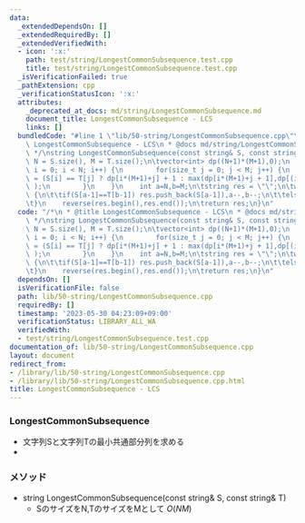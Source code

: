 ```yaml
---
data:
  _extendedDependsOn: []
  _extendedRequiredBy: []
  _extendedVerifiedWith:
  - icon: ':x:'
    path: test/string/LongestCommonSubsequence.test.cpp
    title: test/string/LongestCommonSubsequence.test.cpp
  _isVerificationFailed: true
  _pathExtension: cpp
  _verificationStatusIcon: ':x:'
  attributes:
    _deprecated_at_docs: md/string/LongestCommonSubsequence.md
    document_title: LongestCommonSubsequence - LCS
    links: []
  bundledCode: "#line 1 \"lib/50-string/LongestCommonSubsequence.cpp\"\n/*\n * @title\
    \ LongestCommonSubsequence - LCS\n * @docs md/string/LongestCommonSubsequence.md\n\
    \ */\nstring LongestCommonSubsequence(const string& S, const string& T){\n\tint\
    \ N = S.size(), M = T.size();\n\tvector<int> dp((N+1)*(M+1),0);\n    for(size_t\
    \ i = 0; i < N; i++) {\n        for(size_t j = 0; j < M; j++) {\n            dp[(i+1)*(M+1)+j+1]\
    \ = (S[i] == T[j] ? dp[i*(M+1)+j] + 1 : max(dp[i*(M+1)+j + 1],dp[(i+1)*(M+1)+j])\
    \ );\n        }\n    }\n    int a=N,b=M;\n\tstring res = \"\";\n\twhile(dp[a*(M+1)+b]>0)\
    \ {\n\t\tif(S[a-1]==T[b-1]) res.push_back(S[a-1]),a--,b--;\n\t\telse (dp[(a-1)*(M+1)+b]>dp[a*(M+1)+b-1]?a:b)--;\n\
    \t}\n    reverse(res.begin(),res.end());\n\treturn res;\n}\n"
  code: "/*\n * @title LongestCommonSubsequence - LCS\n * @docs md/string/LongestCommonSubsequence.md\n\
    \ */\nstring LongestCommonSubsequence(const string& S, const string& T){\n\tint\
    \ N = S.size(), M = T.size();\n\tvector<int> dp((N+1)*(M+1),0);\n    for(size_t\
    \ i = 0; i < N; i++) {\n        for(size_t j = 0; j < M; j++) {\n            dp[(i+1)*(M+1)+j+1]\
    \ = (S[i] == T[j] ? dp[i*(M+1)+j] + 1 : max(dp[i*(M+1)+j + 1],dp[(i+1)*(M+1)+j])\
    \ );\n        }\n    }\n    int a=N,b=M;\n\tstring res = \"\";\n\twhile(dp[a*(M+1)+b]>0)\
    \ {\n\t\tif(S[a-1]==T[b-1]) res.push_back(S[a-1]),a--,b--;\n\t\telse (dp[(a-1)*(M+1)+b]>dp[a*(M+1)+b-1]?a:b)--;\n\
    \t}\n    reverse(res.begin(),res.end());\n\treturn res;\n}\n"
  dependsOn: []
  isVerificationFile: false
  path: lib/50-string/LongestCommonSubsequence.cpp
  requiredBy: []
  timestamp: '2023-05-30 04:23:09+09:00'
  verificationStatus: LIBRARY_ALL_WA
  verifiedWith:
  - test/string/LongestCommonSubsequence.test.cpp
documentation_of: lib/50-string/LongestCommonSubsequence.cpp
layout: document
redirect_from:
- /library/lib/50-string/LongestCommonSubsequence.cpp
- /library/lib/50-string/LongestCommonSubsequence.cpp.html
title: LongestCommonSubsequence - LCS
---
```

### LongestCommonSubsequence
- 文字列Sと文字列Tの最小共通部分列を求める
- 

### メソッド
- string LongestCommonSubsequence(const string& S, const string& T)
  - SのサイズをN,TのサイズをMとして $O(NM)$